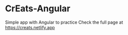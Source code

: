 # CrEats-Angular
 Simple app with Angular to practice
Check the full page at https://creats.netlify.app
